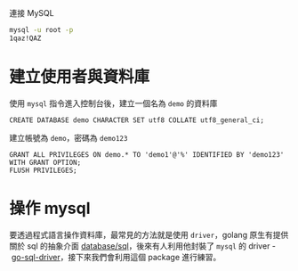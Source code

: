 連接 MySQL

```bash
mysql -u root -p
1qaz!QAZ

```

# **建立使用者與資料庫**

使用 `mysql` 指令進入控制台後，建立一個名為 `demo` 的資料庫

```
CREATE DATABASE demo CHARACTER SET utf8 COLLATE utf8_general_ci;

```

建立帳號為 `demo`，密碼為 `demo123`

```
GRANT ALL PRIVILEGES ON demo.* TO 'demo1'@'%' IDENTIFIED BY 'demo123'  WITH GRANT OPTION;
FLUSH PRIVILEGES;

```

# **操作 mysql**

要透過程式語言操作資料庫，最常見的方法就是使用 `driver`，golang 原生有提供關於 sql 的抽象介面 [database/sql](https://golang.org/pkg/database/sql/)，後來有人利用他封裝了 `mysql` 的 driver - [go-sql-driver](https://github.com/go-sql-driver/mysql)，接下來我們會利用這個 package 進行練習。